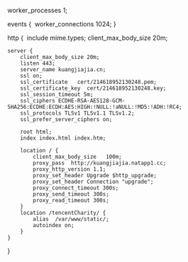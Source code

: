 worker_processes  1;

events {
​    worker_connections  1024;
}


http {
​    include       mime.types;
  	client_max_body_size 20m;

    server {
        client_max_body_size 20m;
        listen 443;
        server_name kuangjiajia.cn;
        ssl on;
        ssl_certificate   cert/214618952130248.pem;
        ssl_certificate_key  cert/214618952130248.key;
        ssl_session_timeout 5m;
        ssl_ciphers ECDHE-RSA-AES128-GCM-SHA256:ECDHE:ECDH:AES:HIGH:!NULL:!aNULL:!MD5:!ADH:!RC4;
        ssl_protocols TLSv1 TLSv1.1 TLSv1.2;
        ssl_prefer_server_ciphers on;
    
        root html;
        index index.html index.htm;
    
        location / {
            client_max_body_size   100m;
            proxy_pass  http://kuangjiajia.natapp1.cc;
            proxy_http_version 1.1;
            proxy_set_header Upgrade $http_upgrade;
            proxy_set_header Connection "upgrade";
            proxy_connect_timeout 300s;
            proxy_send_timeout 300s;
            proxy_read_timeout 300s;
        }
        location /tencentCharity/ {
            alias  /var/www/static/;
            autoindex on;
        }
    }
}